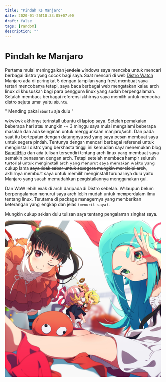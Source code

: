 ```yaml
---
title: "Pindah Ke Manjaro"
date: 2020-01-26T10:33:05+07:00
draft: false
tags: [random]
description: ""
---
```


# Pindah ke Manjaro

Pertama mulai meninggalkan ~~jendela~~ windows saya mencoba untuk mencari berbagai distro yang cocok bagi saya. Saat mencari di web [Distro Watch](https://distrowatch.com/) Manjaro ada di peringkat 5 dengan tampilan yang frest membuat saya tertari mencobanya tetapi, saya baca berbagai web mengatakan kalau arch linux di khususkan bagi para pengguna linux yang sudah berpengalaman. Setalah membaca berbagai referensi akhirnya saya memilih untuk mencoba distro sejuta umat yaitu `Ubuntu`. 

" Mending pakai `ubuntu` aja dulu " 

wkwkwk akhirnya terinstall ubuntu di laptop saya. Setelah pemakaian beberapa hari atau mungkin -+ 3 minggu saya mulai mengalami beberapa masalah dan ada keinginan untuk menggunkaan manjaro/arch. Dan pada saat itu bertepatan dengan datangnya ssd yang saya pesan membuat saya untuk segera pindah. Tentunya dengan mencari berbagai referensi untuk menginstall distro yang berkhasta tinggi ini kemudian saya menemukan blog [BanditHijo](http://k9uu.github.io/) dan ada tulisan tersendiri tentang arch linux yang membuat saya semakin penasaran dengan arch. Tetapi setelah membaca hampir seluruh turtorial untuk menginstall arch yang menurut saya memakan waktu yang cukup lama ~~saya tidak sabar untuk sesegera mungkin mencicipi arch~~, akhirnya membuat saya untuk memilih menginstall turunannya dulu yaitu Manjaro yang sudah memudahkan pengistallannya menggunakan gui.

Dan WoW lebih enak di arch daripada di Distro sebelah. Walaupun belum berpengalaman menurut saya arch lebih mudah untuk memperdalam ilmu tentang linux. Terutama di package managernya yang memberikan keterangan yang lengkap dan jelas `(menurit saya)`.

Mungkin cukup sekian dulu tulisan saya tentang pengalaman singkat saya.

![unch unch](static/../../../static/images/manjaro-gatari.png)
